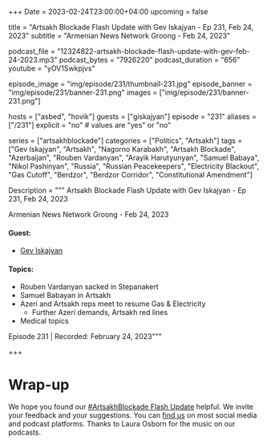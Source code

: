 +++
Date = 2023-02-24T23:00:00+04:00
upcoming = false 

title = "Artsakh Blockade Flash Update with Gev Iskajyan - Ep 231, Feb 24, 2023"
subtitle = "Armenian News Network Groong - Feb 24, 2023"

podcast_file = "12324822-artsakh-blockade-flash-update-with-gev-feb-24-2023.mp3"
podcast_bytes = "7926220"
podcast_duration = "656"
youtube = "yOV1Swkpjvs"

episode_image = "img/episode/231/thumbnail-231.jpg"
episode_banner = "img/episode/231/banner-231.png"
images = ["img/episode/231/banner-231.png"]

hosts = ["asbed", "hovik"]
guests = ["giskajyan"]
episode = "231"
aliases = ["/231"]
explicit = "no" # values are "yes" or "no"


series = ["artsakhblockade"]
categories = ["Politics", "Artsakh"]
tags = ["Gev Iskajyan", "Artsakh", "Nagorno Karabakh", "Artsakh Blockade", "Azerbaijan", "Rouben Vardanyan", "Arayik Harutyunyan", "Samuel Babaya", "Nikol Pashinyan", "Russia", "Russian Peacekeepers", "Electricity Blackout", "Gas Cutoff", "Berdzor", "Berdzor Corridor", "Constitutional Amendment"]

Description = """
Artsakh Blockade Flash Update with Gev Iskajyan - Ep 231, Feb 24, 2023

Armenian News Network Groong - Feb 24, 2023

#### Guest: 
* [Gev Iskajyan](/guest/giskajyan)

#### Topics:
* Rouben Vardanyan sacked in Stepanakert
* Samuel Babayan in Artsakh
* Azeri and Artsakh reps meet to resume Gas & Electricity
    * Further Azeri demands, Artsakh red lines
* Medical topics

Episode 231 | Recorded: February 24, 2023"""

+++

# Wrap-up

We hope you found our [#ArtsakhBlockade Flash Update](https://podcasts.groong.org/) helpful. We invite your feedback and your suggestions. You can [find us](https://linktr.ee/groong) on most social media and podcast platforms. Thanks to Laura Osborn for the music on our podcasts.
